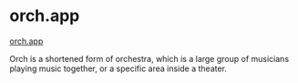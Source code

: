 # orch.app

[orch.app](https://orch.app)

Orch is a shortened form of orchestra, which is a large group of musicians playing music together, or a specific area inside a theater.
